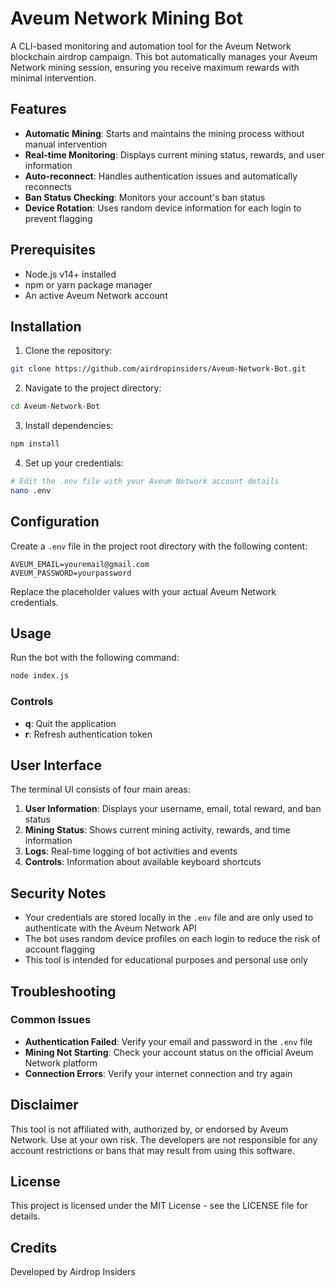 # Aveum Network Mining Bot

A CLI-based monitoring and automation tool for the Aveum Network blockchain airdrop campaign. This bot automatically manages your Aveum Network mining session, ensuring you receive maximum rewards with minimal intervention.

## Features

- **Automatic Mining**: Starts and maintains the mining process without manual intervention
- **Real-time Monitoring**: Displays current mining status, rewards, and user information
- **Auto-reconnect**: Handles authentication issues and automatically reconnects
- **Ban Status Checking**: Monitors your account's ban status
- **Device Rotation**: Uses random device information for each login to prevent flagging

## Prerequisites

- Node.js v14+ installed
- npm or yarn package manager
- An active Aveum Network account

## Installation

1. Clone the repository:
```bash
git clone https://github.com/airdropinsiders/Aveum-Network-Bot.git
```

2. Navigate to the project directory:
```bash
cd Aveum-Network-Bot
```

3. Install dependencies:
```bash
npm install
```

4. Set up your credentials:
```bash
# Edit the .env file with your Aveum Network account details
nano .env
```

## Configuration

Create a `.env` file in the project root directory with the following content:

```
AVEUM_EMAIL=youremail@gmail.com
AVEUM_PASSWORD=yourpassword
```

Replace the placeholder values with your actual Aveum Network credentials.

## Usage

Run the bot with the following command:

```bash
node index.js
```

### Controls

- **q**: Quit the application
- **r**: Refresh authentication token

## User Interface

The terminal UI consists of four main areas:

1. **User Information**: Displays your username, email, total reward, and ban status
2. **Mining Status**: Shows current mining activity, rewards, and time information
3. **Logs**: Real-time logging of bot activities and events
4. **Controls**: Information about available keyboard shortcuts

## Security Notes

- Your credentials are stored locally in the `.env` file and are only used to authenticate with the Aveum Network API
- The bot uses random device profiles on each login to reduce the risk of account flagging
- This tool is intended for educational purposes and personal use only

## Troubleshooting

### Common Issues

- **Authentication Failed**: Verify your email and password in the `.env` file
- **Mining Not Starting**: Check your account status on the official Aveum Network platform
- **Connection Errors**: Verify your internet connection and try again

## Disclaimer

This tool is not affiliated with, authorized by, or endorsed by Aveum Network. Use at your own risk. The developers are not responsible for any account restrictions or bans that may result from using this software.

## License

This project is licensed under the MIT License - see the LICENSE file for details.

## Credits

Developed by Airdrop Insiders